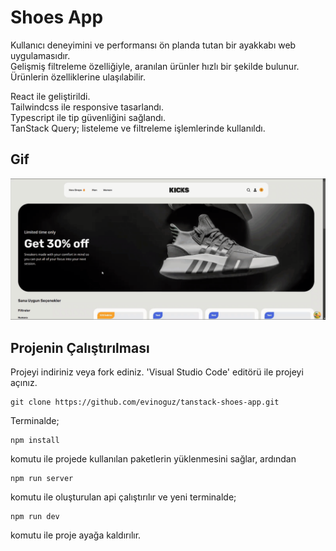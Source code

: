 # Shoes App

Kullanıcı deneyimini ve performansı ön planda tutan bir ayakkabı web uygulamasıdır.<br />
Gelişmiş filtreleme özelliğiyle, aranılan ürünler hızlı bir şekilde bulunur.<br />
Ürünlerin özelliklerine ulaşılabilir.<br />

React ile geliştirildi. <br />
Tailwindcss ile responsive tasarlandı. <br />
Typescript ile tip güvenliğini sağlandı. <br />
TanStack Query; listeleme ve filtreleme işlemlerinde kullanıldı. <br />

## Gif

![](/public/tanstack-shoes-app.gif)

## Projenin Çalıştırılması

Projeyi indiriniz veya fork ediniz. 'Visual Studio Code' editörü ile projeyi açınız.

```
git clone https://github.com/evinoguz/tanstack-shoes-app.git
```

Terminalde;

```
npm install

```

komutu ile projede kullanılan paketlerin yüklenmesini sağlar, ardından

```
npm run server
```

komutu ile oluşturulan api çalıştırılır ve yeni terminalde;

```
npm run dev
```

komutu ile proje ayağa kaldırılır.
